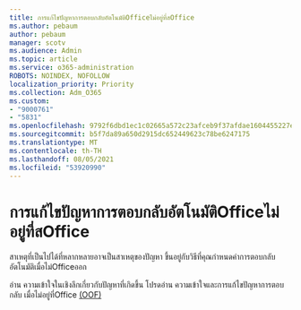 ```yaml
---
title: การแก้ไขปัญหาการตอบกลับอัตโนมัติOfficeไม่อยู่ที่สOffice
ms.author: pebaum
author: pebaum
manager: scotv
ms.audience: Admin
ms.topic: article
ms.service: o365-administration
ROBOTS: NOINDEX, NOFOLLOW
localization_priority: Priority
ms.collection: Adm_O365
ms.custom:
- "9000761"
- "5831"
ms.openlocfilehash: 9792f6dbd1ec1c02665a572c23afceb9f37afdae1604455227ebddb1fb8c51a8
ms.sourcegitcommit: b5f7da89a650d2915dc652449623c78be6247175
ms.translationtype: MT
ms.contentlocale: th-TH
ms.lasthandoff: 08/05/2021
ms.locfileid: "53920990"
---
```

# <a name="troubleshooting-out-of-office-automatic-replies"></a>การแก้ไขปัญหาการตอบกลับอัตโนมัติOfficeไม่อยู่ที่สOffice

สาเหตุที่เป็นไปได้ที่หลากหลายอาจเป็นสาเหตุของปัญหา ขึ้นอยู่กับวิธีที่คุณกําหนดค่าการตอบกลับอัตโนมัติเมื่อไม่Officeออก

อ่าน ความเข้าใจในเชิงลึกเกี่ยวกับปัญหาที่เกิดขึ้น โปรดอ่าน ความเข้าใจและการแก้ไขปัญหาการตอบกลับ เมื่อไม่อยู่ที่Office [(OOF)](/exchange/troubleshoot/email-delivery/understand-troubleshoot-oof-replies)